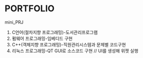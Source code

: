 # PORTFOLIO
mini_PRJ
1. C언어(절차지향 프로그래밍)-도서관리프로그램
2. 펌웨어 프로그래밍-임베디드 구현
3. C++(객체지향 프로그래밍)-직원관리시스템과 문제별 코드구현
4. 리눅스 프로그래밍-QT GUI로 소스코드 구현 // UI를 생성해 위젯 실행
